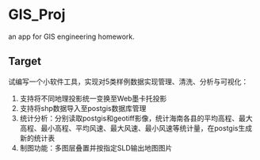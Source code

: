 # GIS_Proj

an app for GIS engineering homework.

## Target
试编写一个小软件工具，实现对5类样例数据实现管理、清洗、分析与可视化：
1. 支持将不同地理投影统一变换至Web墨卡托投影
2. 支持将shp数据导入至postgis数据库管理
3. 统计分析：分别读取postgis和geotiff影像，统计海南各县的平均高程、最大高程、最小高程、平均风速、最大风速、最小风速等统计量，在postgis生成新的统计表
4. 制图功能：多图层叠置并按指定SLD输出地图图片

